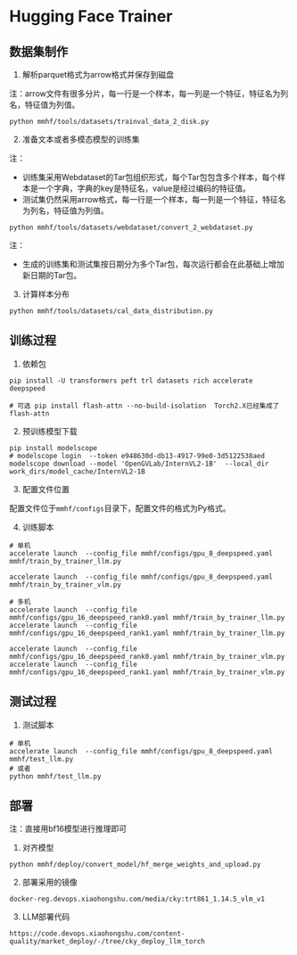 # Hugging Face Trainer

## 数据集制作
1. 解析parquet格式为arrow格式并保存到磁盘

注：arrow文件有很多分片，每一行是一个样本，每一列是一个特征，特征名为列名，特征值为列值。

```shell
python mmhf/tools/datasets/trainval_data_2_disk.py
```
2. 准备文本或者多模态模型的训练集

注：
- 训练集采用Webdataset的Tar包组织形式，每个Tar包包含多个样本，每个样本是一个字典，字典的key是特征名，value是经过编码的特征值。
- 测试集仍然采用arrow格式，每一行是一个样本，每一列是一个特征，特征名为列名，特征值为列值。

```shell
python mmhf/tools/datasets/webdataset/convert_2_webdataset.py
```

注：
- 生成的训练集和测试集按日期分为多个Tar包，每次运行都会在此基础上增加新日期的Tar包。

3. 计算样本分布

```shell
python mmhf/tools/datasets/cal_data_distribution.py
```

## 训练过程

1. 依赖包

```shell
pip install -U transformers peft trl datasets rich accelerate deepspeed

# 可选 pip install flash-attn --no-build-isolation  Torch2.X已经集成了flash-attn
```

2. 预训练模型下载
    
```shell
pip install modelscope
# modelscope login  --token e948630d-db13-4917-99e0-3d5122538aed
modelscope download --model 'OpenGVLab/InternVL2-1B'  --local_dir work_dirs/model_cache/InternVL2-1B
```

3. 配置文件位置

配置文件位于`mmhf/configs`目录下，配置文件的格式为Py格式。

4. 训练脚本


```shell
# 单机
accelerate launch  --config_file mmhf/configs/gpu_8_deepspeed.yaml mmhf/train_by_trainer_llm.py

accelerate launch  --config_file mmhf/configs/gpu_8_deepspeed.yaml mmhf/train_by_trainer_vlm.py

# 多机
accelerate launch  --config_file mmhf/configs/gpu_16_deepspeed_rank0.yaml mmhf/train_by_trainer_llm.py
accelerate launch  --config_file mmhf/configs/gpu_16_deepspeed_rank1.yaml mmhf/train_by_trainer_llm.py

accelerate launch  --config_file mmhf/configs/gpu_16_deepspeed_rank0.yaml mmhf/train_by_trainer_vlm.py
accelerate launch  --config_file mmhf/configs/gpu_16_deepspeed_rank1.yaml mmhf/train_by_trainer_vlm.py
```




## 测试过程

1. 测试脚本

```shell
# 单机
accelerate launch  --config_file mmhf/configs/gpu_8_deepspeed.yaml mmhf/test_llm.py
# 或者
python mmhf/test_llm.py
```


## 部署

注：直接用bf16模型进行推理即可

1. 对齐模型

```shell
python mmhf/deploy/convert_model/hf_merge_weights_and_upload.py
```

2. 部署采用的镜像

```shell
docker-reg.devops.xiaohongshu.com/media/cky:trt861_1.14.5_vlm_v1
```

3. LLM部署代码

```shell
https://code.devops.xiaohongshu.com/content-quality/market_deploy/-/tree/cky_deploy_llm_torch
```



